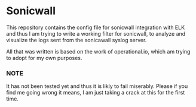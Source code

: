 # Sonicwall
This repository contains the config file for sonicwall integration
with ELK and thus I am trying to write a working filter for sonicwall, 
to analyze and visualize the logs sent from the sonicawall syslog server. 

All that was written is based on the work of operational.io, 
which am trying to adopt for my own purposes.

### NOTE
It has not been tested yet and thus it is likly to fail 
miserably. Please if you find me going wrong it means, I am just taking a 
crack at this for the first time. 



